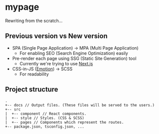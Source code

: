 # mypage

Rewriting from the scratch...

## Previous version vs New version

- SPA (Single Page Application) -> MPA (Multi Page Application)
  - For enabling SEO (Search Engine Optimization) easily
- Pre-render each page using SSG (Static Site Generation) tool
  - Currently we're trying to use [Next.js](https://nextjs.org/)
- CSS-in-JS ([Emotion](https://emotion.sh)) -> SCSS
  - For readability

## Project structure

```
.
+-- docs // Output files. (These files will be served to the users.)
+-- src
|  +-- component // React components.
|  +-- style // Styles. (CSS & SCSS)
|  +-- pages // Components which represent the routes.
+-- package.json, tsconfig.json, ...
```
